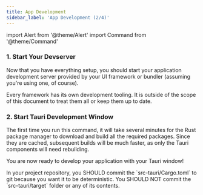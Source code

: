 ```yaml
---
title: App Development
sidebar_label: 'App Development (2/4)'
---
```


import Alert from '@theme/Alert'
import Command from '@theme/Command'

### 1. Start Your Devserver

Now that you have everything setup, you should start your application development server provided by your UI framework or bundler (assuming you're using one, of course).

<Alert title="Note">
Every framework has its own development tooling. It is outside of the scope of this document to treat them all or keep them up to date.
</Alert>

### 2. Start Tauri Development Window

<Command name="dev" />

The first time you run this command, it will take several minutes for the Rust package manager to download and build all the required packages. Since they are cached, subsequent builds will be much faster, as only the Tauri components will need rebuilding.

You are now ready to develop your application with your Tauri window!

<Alert title="A note about Cargo.toml and Source Control" icon="info-alt">
  In your project repository, you SHOULD commit the `src-tauri/Cargo.toml` to git because you want it to be deterministic. You SHOULD NOT commit the `src-tauri/target` folder or any of its contents.
</Alert>

